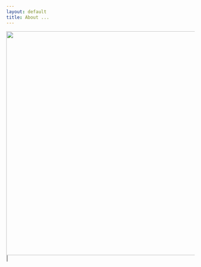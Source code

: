```yaml
---
layout: default
title: About ...
---
```

 <img src = "{{ site.baseurl }}/assets/images/en_about.png" width= "600"/> | 